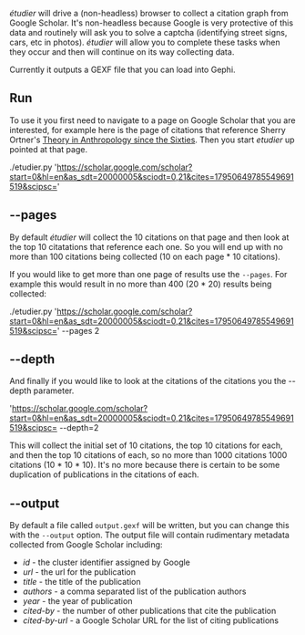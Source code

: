 <img src="">

*étudier* will drive a (non-headless) browser to collect a citation graph from
Google Scholar. It's non-headless because Google is very protective of this data
and routinely will ask you to solve a captcha (identifying street signs, cars,
etc in photos). *étudier* will allow you to complete these tasks when they occur
and then will continue on its way collecting data.

Currently it outputs a GEXF file that you can load into Gephi.

## Run

To use it you first need to navigate to a page on Google Scholar that you are
interested, for example here is the page of citations that reference Sherry
Ortner's [Theory in Anthropology since the Sixties]. Then you start *etudier* up
pointed at that page.

./etudier.py 'https://scholar.google.com/scholar?start=0&hl=en&as_sdt=20000005&sciodt=0,21&cites=17950649785549691519&scipsc='

## --pages

By default *étudier* will collect the 10 citations on that page and then look at
the top 10 citatations that reference each one. So you will end up with no more
than 100 citations being collected (10 on each page * 10 citations).

If you would like to get more than one page of results use the `--pages`. For
example this would result in no more than 400 (20 * 20) results being collected:

./etudier.py 'https://scholar.google.com/scholar?start=0&hl=en&as_sdt=20000005&sciodt=0,21&cites=17950649785549691519&scipsc=' --pages 2

## --depth

And finally if you would like to look at the citations of the citations you the
--depth parameter. 

'https://scholar.google.com/scholar?start=0&hl=en&as_sdt=20000005&sciodt=0,21&cites=17950649785549691519&scipsc= --depth=2

This will collect the initial set of 10 citations, the top 10 citations for
each, and then the top 10 citations of each, so no more than 1000 citations 1000
citations (10 * 10 * 10). It's no more because there is certain to be some
duplication of publications in the citations of each.

## --output

By default a file called `output.gexf` will be written, but you can change this
with the `--output` option. The output file will contain rudimentary metadata
collected from Google Scholar including:

- *id* - the cluster identifier assigned by Google
- *url* - the url for the publication
- *title* - the title of the publication
- *authors* - a comma separated list of the publication authors
- *year* - the year of publication
- *cited-by* - the number of other publications that cite the publication
- *cited-by-url* - a Google Scholar URL for the list of citing publications



[Theory in Anthropology since the Sixties]: https://scholar.google.com/scholar?hl=en&as_sdt=20000005&sciodt=0,21&cites=17950649785549691519&scipsc=
